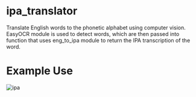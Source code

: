 # ipa_translator
Translate English words to the phonetic alphabet using computer vision.
EasyOCR module is used to detect words, which are then passed into function that uses eng_to_ipa module to return the IPA transcription of the word.

# Example Use
![ipa](https://user-images.githubusercontent.com/90875304/153454799-8c90fef7-f92f-47e6-a3ad-eca7be5c1bdd.png)

